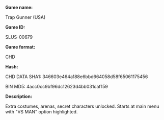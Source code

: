 **Game name:**

Trap Gunner (USA)

**Game ID:**

SLUS-00679

**Game format:**

CHD

**Hash:**

CHD DATA SHA1: 346603e464a188e6bbd664058d58f65061175456

BIN MD5: 4acc0cc9bf96dc12623d4bb031caf159

**Description:**

Extra costumes, arenas, secret characters unlocked. Starts at main menu with "VS MAN" option highlighted.